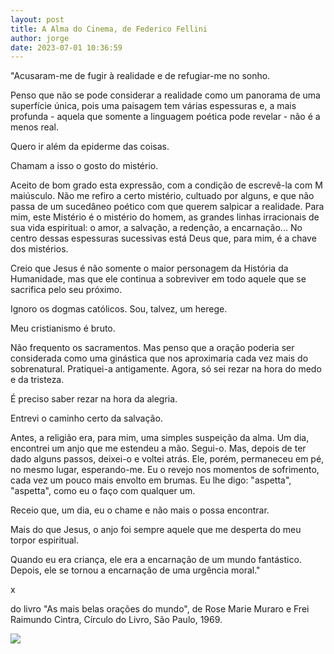 ```yaml
---
layout: post
title: A Alma do Cinema, de Federico Fellini
author: jorge
date: 2023-07-01 10:36:59
---
```

"Acusaram-me de fugir à realidade e de refugiar-me no sonho.

[](<>)Penso que não se pode considerar a realidade como um panorama de uma superfície única, pois uma paisagem tem várias espessuras e, a mais profunda - aquela que somente a linguagem poética pode revelar - não é a menos real.

Quero ir além da epiderme das coisas.

Chamam a isso o gosto do mistério.

Aceito de bom grado esta expressão, com a condição de escrevê-la com M maiúsculo. Não me refiro a certo mistério, cultuado por alguns, e que não passa de um sucedâneo poético com que querem salpicar a realidade. Para mim, este Mistério é o mistério do homem, as grandes linhas irracionais de sua vida espiritual: o amor, a salvação, a redenção, a encarnação... No centro dessas espessuras sucessivas está Deus que, para mim, é a chave dos mistérios.

Creio que Jesus é não somente o maior personagem da História da Humanidade, mas que ele continua a sobreviver em todo aquele que se sacrifica pelo seu próximo.

Ignoro os dogmas católicos. Sou, talvez, um herege.

Meu cristianismo é bruto.

Não frequento os sacramentos. Mas penso que a oração poderia ser considerada como uma ginástica que nos aproximaria cada vez mais do sobrenatural. Pratiquei-a antigamente. Agora, só sei rezar na hora do medo e da tristeza.

É preciso saber rezar na hora da alegria.

Entrevi o caminho certo da salvação.

Antes, a religião era, para mim, uma simples suspeição da alma. Um dia, encontrei um anjo que me estendeu a mão. Segui-o. Mas, depois de ter dado alguns passos, deixei-o e voltei atrás. Ele, porém, permaneceu em pé, no mesmo lugar, esperando-me. Eu o revejo nos momentos de sofrimento, cada vez um pouco mais envolto em brumas. Eu lhe digo: "aspetta", "aspetta", como eu o faço com qualquer um.

Receio que, um dia, eu o chame e não mais o possa encontrar.

Mais do que Jesus, o anjo foi sempre aquele que me desperta do meu torpor espiritual.

Quando eu era criança, ele era a encarnação de um mundo fantástico. Depois, ele se tornou a encarnação de uma urgência moral."

x

do livro "As mais belas orações do mundo", de Rose Marie Muraro e Frei Raimundo Cintra, Círculo do Livro, São Paulo, 1969.

![](/uploads/captura-de-tela-2023-06-30-às-09.44.54.png)